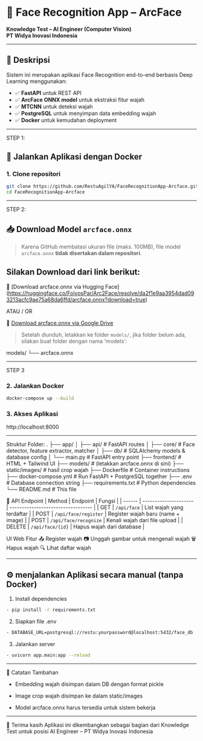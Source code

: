 # 🧠 Face Recognition App – ArcFace
**Knowledge Test – AI Engineer (Computer Vision)**  
**PT Widya Inovasi Indonesia**

---

## 📸 Deskripsi

Sistem ini merupakan aplikasi Face Recognition end-to-end berbasis Deep Learning menggunakan:
- ✅ **FastAPI** untuk REST API
- ✅ **ArcFace ONNX model** untuk ekstraksi fitur wajah
- ✅ **MTCNN** untuk deteksi wajah
- ✅ **PostgreSQL** untuk menyimpan data embedding wajah
- ✅ **Docker** untuk kemudahan deployment

---
STEP 1:

## 🚀 Jalankan Aplikasi dengan Docker

### 1. Clone repositori

```bash
git clone https://github.com/RestuAgilYA/FaceRecognitionApp-Arcface.git
cd FaceRecognitionApp-Arcface
```

---
STEP 2:
## 📥 Download Model `arcface.onnx`

> Karena GitHub membatasi ukuran file (maks. 100MB), file model `arcface.onnx` **tidak disertakan dalam repositori**.

## Silakan Download dari link berikut:

📎 [Download arcface.onnx via Hugging Face] (https://huggingface.co/FoivosPar/Arc2Face/resolve/da2f1e9aa3954dad093213acfc9ae75a68da6ffd/arcface.onnx?download=true)

ATAU / OR

📎 [Download arcface.onnx via Google Drive](https://drive.google.com/file/d/1oKa0_0Z4_YVfBSd1zIVpYT_JkZ7OrgLt/view?usp=sharing)

> Setelah diunduh, letakkan ke folder `models/`, jika folder belum ada, silakan buat folder dengan nama 'models':

models/
└── arcface.onnx

---

STEP 3

### 2. Jalankan Docker
```bash
docker-compose up --build
```

### 3. Akses Aplikasi
http://localhost:8000

---


Struktur Folder:
.
├── app/
│ ├── api/                # FastAPI routes
│ ├── core/               # Face detector, feature extractor, matcher
│ ├── db/                 # SQLAlchemy models & database config
│ └── main.py             # FastAPI entry point
├── frontend/             # HTML + Tailwind UI
├── models/               # (letakkan arcface.onnx di sini)
├── static/images/        # hasil crop wajah
├── Dockerfile            # Container instructions
├── docker-compose.yml    # Run FastAPI + PostgreSQL together
├── .env                  # Database connection string
├── requirements.txt      # Python dependencies
└── README.md             # This file

🔧 API Endpoint
| Method | Endpoint              | Fungsi                             |
| ------ | --------------------- | ---------------------------------- |
| GET    | `/api/face`           | List wajah yang terdaftar          |
| POST   | `/api/face/register`  | Register wajah baru (name + image) |
| POST   | `/api/face/recognize` | Kenali wajah dari file upload      |
| DELETE | `/api/face/{id}`      | Hapus wajah dari database          |

UI Web Fitur
📤 Register wajah
📷 Unggah gambar untuk mengenali wajah
🗑️ Hapus wajah
🔍 Lihat daftar wajah

---

## ⚙️ menjalankan Aplikasi secara manual (tanpa Docker)

1. Install dependencies
```bash
- pip install -r requirements.txt
```
2. Siapkan file .env
```bash
- DATABASE_URL=postgresql://restu:yourpassword@localhost:5432/face_db
```

3. Jalankan server
```bash
- uvicorn app.main:app --reload
````
---

📎 Catatan Tambahan
- Embedding wajah disimpan dalam DB dengan format pickle

- Image crop wajah disimpan ke dalam static/images

- Model arcface.onnx harus tersedia untuk sistem bekerja

---

🙌 Terima kasih
Aplikasi ini dikembangkan sebagai bagian dari Knowledge Test
untuk posisi AI Engineer – PT Widya Inovasi Indonesia
